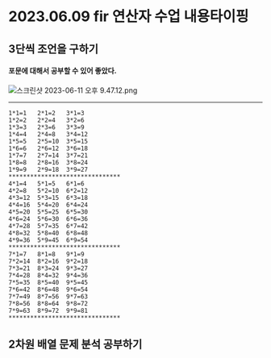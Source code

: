 # 2023.06.09 fir 연산자 수업 내용타이핑

## 3단씩 조언을 구하기 
#### 포문에 대해서 공부할 수 있어 좋았다.
![스크린샷 2023-06-11 오후 9.47.12.png](..%2F..%2F..%2F..%2Fvar%2Ffolders%2Fng%2Fx8lr0xx95cl8ffxd1ktw1cf80000gn%2FT%2FTemporaryItems%2FNSIRD_screencaptureui_UYmJ2Z%2F%EC%8A%A4%ED%81%AC%EB%A6%B0%EC%83%B7%202023-06-11%20%EC%98%A4%ED%9B%84%209.47.12.png)
*******************************
``` 
1*1=1	2*1=2	3*1=3
1*2=2	2*2=4	3*2=6
1*3=3	2*3=6	3*3=9
1*4=4	2*4=8	3*4=12
1*5=5	2*5=10	3*5=15
1*6=6	2*6=12	3*6=18
1*7=7	2*7=14	3*7=21
1*8=8	2*8=16	3*8=24
1*9=9	2*9=18	3*9=27
*******************************
4*1=4	5*1=5	6*1=6
4*2=8	5*2=10	6*2=12
4*3=12	5*3=15	6*3=18
4*4=16	5*4=20	6*4=24
4*5=20	5*5=25	6*5=30
4*6=24	5*6=30	6*6=36
4*7=28	5*7=35	6*7=42
4*8=32	5*8=40	6*8=48
4*9=36	5*9=45	6*9=54
*******************************
7*1=7	8*1=8	9*1=9
7*2=14	8*2=16	9*2=18
7*3=21	8*3=24	9*3=27
7*4=28	8*4=32	9*4=36
7*5=35	8*5=40	9*5=45
7*6=42	8*6=48	9*6=54
7*7=49	8*7=56	9*7=63
7*8=56	8*8=64	9*8=72
7*9=63	8*9=72	9*9=81
*******************************
```


## 2차원 배열 문제 분석 공부하기